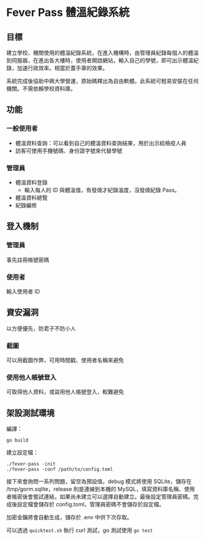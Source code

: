 # Fever Pass 體溫紀錄系統

## 目標
建立學校、機關使用的體溫紀錄系統，在進入機構時，由管理員紀錄每個人的體溫到伺服器，在進出各大樓時，使用者開啟網站，輸入自己的學號，即可出示體溫紀錄，加速行政效率。相當於蓋手章的效果。

系統完成後協助中興大學營運，原始碼釋出為自由軟體。此系統可輕易安裝在任何機關。不需依賴學校資料庫。

## 功能

### 一般使用者

- 體溫資料查詢：可以看到自己的體溫資料查詢結果，用於出示給檢疫人員
- 訪客可使用手機號碼、身份證字號來代替學號

### 管理員

- 體溫資料登錄
	+ 輸入每人的 ID 與體溫值，有發燒才紀錄溫度，沒發燒紀錄 Pass。
- 體溫資料總覽
- 紀錄編修

## 登入機制
### 管理員
事先註冊帳號密碼

### 使用者
輸入使用者 ID

## 資安漏洞
以方便優先，防君子不防小人

### 截圖
可以用截圖作弊，可用時間戳、使用者名稱來避免

### 使用他人帳號登入
可取得他人資料，或盜用他人帳號登入，較難避免

## 架設測試環境
編譯：

	go build

建立設定檔：

	./fever-pass -init
	./fever-pass -conf /path/to/config.toml 

接下來會詢問一系列問題，留空為預設值。debug 模式將使用 SQLite，儲存在 /tmp/gorm.sqlite，release 則是連線到本機的 MySQL，填寫資料庫名稱、使用者帳密後會嘗試連結，如果尚未建立可以選擇自動建立。最後設定管理員密碼。完成後設定檔會儲存於 config.toml，管理員密碼不會儲存於設定檔。

加密金鑰將會自動生成，儲存於 .env 中供下次存取。

可以透過 `quicktest.sh` 執行 curl 測試，go 測試使用 `go test`  
